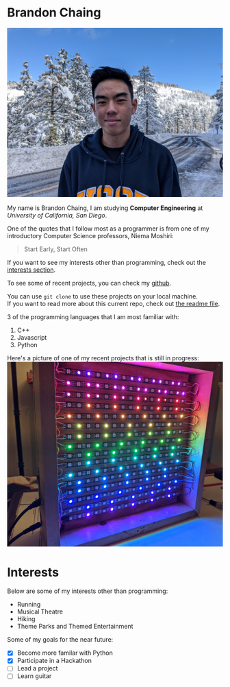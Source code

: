 # Brandon Chaing
![](images/Brandon.jpg)

My name is Brandon Chaing, I am studying **Computer Engineering** at *University of California, San Diego*.

One of the quotes that I follow most as a programmer is from one of my introductory Computer Science professors, Niema Moshiri:
> Start Early, Start Often

If you want to see my interests other than programming, check out the [interests section](#Interests).

To see some of recent projects, you can check my [github](https://github.com/bchaing).

You can use `git clone` to use these projects on your local machine. \
If you want to read more about this current repo, check out [the readme file](README.md).

3 of the programming languages that I am most familiar with:
1. C++
2. Javascript
3. Python

Here's a picture of one of my recent projects that is still in progress: ![](images/ledmatrix.jpg)

# Interests
Below are some of my interests other than programming:
- Running
- Musical Theatre
- Hiking
- Theme Parks and Themed Entertainment

Some of my goals for the near future:
- [x] Become more familar with Python
- [x] Participate in a Hackathon
- [ ] Lead a project
- [ ] Learn guitar
